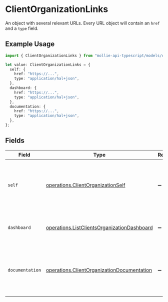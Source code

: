 # ClientOrganizationLinks

An object with several relevant URLs. Every URL object will contain an `href` and a `type` field.

## Example Usage

```typescript
import { ClientOrganizationLinks } from "mollie-api-typescript/models/operations";

let value: ClientOrganizationLinks = {
  self: {
    href: "https://...",
    type: "application/hal+json",
  },
  dashboard: {
    href: "https://...",
    type: "application/hal+json",
  },
  documentation: {
    href: "https://...",
    type: "application/hal+json",
  },
};
```

## Fields

| Field                                                                                                      | Type                                                                                                       | Required                                                                                                   | Description                                                                                                |
| ---------------------------------------------------------------------------------------------------------- | ---------------------------------------------------------------------------------------------------------- | ---------------------------------------------------------------------------------------------------------- | ---------------------------------------------------------------------------------------------------------- |
| `self`                                                                                                     | [operations.ClientOrganizationSelf](../../models/operations/clientorganizationself.md)                     | :heavy_minus_sign:                                                                                         | In v2 endpoints, URLs are commonly represented as objects with an `href` and `type` field.                 |
| `dashboard`                                                                                                | [operations.ListClientsOrganizationDashboard](../../models/operations/listclientsorganizationdashboard.md) | :heavy_minus_sign:                                                                                         | Direct link to the organization's Mollie dashboard.                                                        |
| `documentation`                                                                                            | [operations.ClientOrganizationDocumentation](../../models/operations/clientorganizationdocumentation.md)   | :heavy_minus_sign:                                                                                         | In v2 endpoints, URLs are commonly represented as objects with an `href` and `type` field.                 |